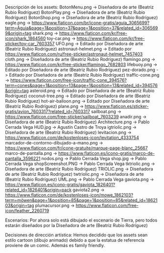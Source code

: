 Descripción de los assets:
BotonMenu.png -> Diseñadora de arte (Beatriz Rubio Rodríguez)
BotonPlay.png -> Diseñadora de arte (Beatriz Rubio Rodríguez)
BotonShop.png -> Diseñadora de arte (Beatriz Rubio Rodríguez)
eagle.png -> https://www.flaticon.com/br/icone-gratis/aguia_3065699?term=Águia&page=1&position=37&page=1&position=37&related_id=3065699&origin=tag
shark.png -> https://www.flaticon.com/kr/free-icon/shark_1864560
toy-car.png -> https://www.flaticon.com/kr/free-sticker/toy-car_7603357
UFO.png -> Editado por Diseñadora de arte (Beatriz Rubio Rodríguez)
astronaut-helmet.png -> Editado por https://www.flaticon.com/ru/free-sticker/astronaut-helmet_7457403
cloth.png -> Diseñadora de arte (Beatriz Rubio Rodríguez)
flamingo.png -> https://www.flaticon.com/kr/free-sticker/flamingo_7682803
lifebuoy.png -> Editado por Diseñadora de arte (Beatriz Rubio Rodríguez)
pez-dorado.png -> Editado por Diseñadora de arte (Beatriz Rubio Rodríguez)
traffic-cone.png -> https://www.flaticon.com/free-icon/traffic-cone_394576?term=cones&page=1&position=13&page=1&position=13&related_id=394576&origin=tag
asteroid.png -> Editado por Diseñadora de arte (Beatriz Rubio Rodríguez)
coconut-tree.png ->  Editado por Diseñadora de arte (Beatriz Rubio Rodríguez)
hot-air-balloon.png ->  Editado por Diseñadora de arte (Beatriz Rubio Rodríguez)
plane.png -> https://www.flaticon.es/sticker-gratis/avion_7603317?related_id=7603317
sailboat.png -> https://www.flaticon.com/free-sticker/sailboat_7603239
anadir.png -> Diseñadora de arte (Beatriz Rubio Rodríguez)
Architecture.png -> Pablo Cerrada Vega
HUD.jpg -> Agustín Castro de Troya
igtriolic.png -> Diseñadora de arte (Beatriz Rubio Rodríguez)
levitacion.png -> https://www.flaticon.com/de/kostenloses-icon/levitation_4333754
marcador-de-contorno-dibujado-a-mano.png -> https://www.flaticon.com/fr/icone-gratuite/marque-page-blanc_25667
marco-de-pantalla.png -> https://www.flaticon.es/icono-gratis/marco-de-pantalla_3596221
nodos.png -> Pablo Cerrada Vega
shop.jpg -> Pablo Cerrada Vega
shopScreenshot.PNG -> Pablo Cerrada Vega
tktriolic.png -> Diseñadora de arte (Beatriz Rubio Rodríguez)
TRIOLIC.png -> Diseñadora de arte (Beatriz Rubio Rodríguez)
twtriolic.png -> Diseñadora de arte (Beatriz Rubio Rodríguez)
UML.png -> Pablo Cerrada Vega
gaviota.png -> https://www.flaticon.es/icono-gratis/gaviota_1826401?related_id=1826401&origin=pack
gaviota2.png -> https://www.flaticon.com/de/kostenloses-icon/mowe_1862103?term=möwen&page=1&position=85&page=1&position=85&related_id=1862103&origin=tag
plumacursor.png -> https://www.flaticon.com/free-icon/feather_2260719

Escenarios: Por ahora solo está dibujado el escenario de Tierra, pero todos estarán diseñados por la Diseñadora de arte (Beatriz Rubio Rodríguez)

Decisiones de dirección artística: Hemos decidido que los assets sean estilo cartoon (dibujo animado) debido a que la estatua 
de referencia proviene de un comic. Además es family friendly.
